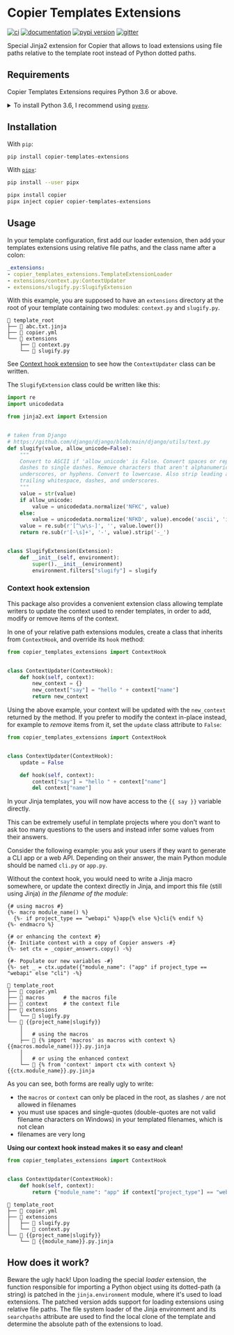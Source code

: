 # Copier Templates Extensions

[![ci](https://github.com/pawamoy/copier-templates-extensions/workflows/ci/badge.svg)](https://github.com/pawamoy/copier-templates-extensions/actions?query=workflow%3Aci)
[![documentation](https://img.shields.io/badge/docs-mkdocs%20material-blue.svg?style=flat)](https://pawamoy.github.io/copier-templates-extensions/)
[![pypi version](https://img.shields.io/pypi/v/copier-templates-extensions.svg)](https://pypi.org/project/copier-templates-extensions/)
[![gitter](https://badges.gitter.im/join%20chat.svg)](https://gitter.im/copier-templates-extensions/community)

Special Jinja2 extension for Copier that allows to load extensions using file paths relative to the template root instead of Python dotted paths.

## Requirements

Copier Templates Extensions requires Python 3.6 or above.

<details>
<summary>To install Python 3.6, I recommend using <a href="https://github.com/pyenv/pyenv"><code>pyenv</code></a>.</summary>

```bash
# install pyenv
git clone https://github.com/pyenv/pyenv ~/.pyenv

# setup pyenv (you should also put these three lines in .bashrc or similar)
export PATH="${HOME}/.pyenv/bin:${PATH}"
export PYENV_ROOT="${HOME}/.pyenv"
eval "$(pyenv init -)"

# install Python 3.6
pyenv install 3.6.12

# make it available globally
pyenv global system 3.6.12
```
</details>

## Installation

With `pip`:
```bash
pip install copier-templates-extensions
```

With [`pipx`](https://github.com/pipxproject/pipx):
```bash
pip install --user pipx

pipx install copier
pipx inject copier copier-templates-extensions
```

## Usage

In your template configuration,
first add our loader extension,
then add your templates extensions
using relative file paths,
and the class name after a colon:

```yaml
_extensions:
- copier_templates_extensions.TemplateExtensionLoader
- extensions/context.py:ContextUpdater
- extensions/slugify.py:SlugifyExtension
```

With this example, you are supposed to have an `extensions`
directory at the root of your template containing two modules:
`context.py` and `slugify.py`.

```
📁 template_root
├── 📄 abc.txt.jinja
├── 📄 copier.yml
└── 📁 extensions
    ├── 📄 context.py
    └── 📄 slugify.py
```

See [Context hook extension](#context-hook-extension)
to see how the `ContextUpdater` class can be written.

The `SlugifyExtension` class could be written like this:

```python
import re
import unicodedata

from jinja2.ext import Extension


# taken from Django
# https://github.com/django/django/blob/main/django/utils/text.py
def slugify(value, allow_unicode=False):
    """
    Convert to ASCII if 'allow_unicode' is False. Convert spaces or repeated
    dashes to single dashes. Remove characters that aren't alphanumerics,
    underscores, or hyphens. Convert to lowercase. Also strip leading and
    trailing whitespace, dashes, and underscores.
    """
    value = str(value)
    if allow_unicode:
        value = unicodedata.normalize('NFKC', value)
    else:
        value = unicodedata.normalize('NFKD', value).encode('ascii', 'ignore').decode('ascii')
    value = re.sub(r'[^\w\s-]', '', value.lower())
    return re.sub(r'[-\s]+', '-', value).strip('-_')


class SlugifyExtension(Extension):
    def __init__(self, environment):
        super().__init__(environment)
        environment.filters["slugify"] = slugify
```

### Context hook extension

This package also provides a convenient extension class
allowing template writers to update the context used
to render templates, in order to add, modify or remove
items of the context.

In one of your relative path extensions modules,
create a class that inherits from `ContextHook`,
and override its `hook` method:

```python
from copier_templates_extensions import ContextHook


class ContextUpdater(ContextHook):
    def hook(self, context):
        new_context = {}
        new_context["say"] = "hello " + context["name"]
        return new_context
```

Using the above example, your context will be updated
with the `new_context` returned by the method.
If you prefer to modify the context in-place instead,
for example to *remove* items from it,
set the `update` class attribute to `False`:

```python
from copier_templates_extensions import ContextHook


class ContextUpdater(ContextHook):
    update = False

    def hook(self, context):
        context["say"] = "hello " + context["name"]
        del context["name"]
```

In your Jinja templates, you will now have access
to the `{{ say }}` variable directly.

This can be extremely useful in template projects
where you don't want to ask too many questions to the users
and instead infer some values from their answers.

Consider the following example:
you ask your users if they want to generate
a CLI app or a web API.
Depending on their answer,
the main Python module should be named
`cli.py` or `app.py`.

Without the context hook,
you would need to write a Jinja macro somewhere,
or update the context directly in Jinja,
and import this file (still using Jinja)
*in the filename of the module*:

```jinja
{# using macros #}
{%- macro module_name() %}
  {%- if project_type == "webapi" %}app{% else %}cli{% endif %}
{%- endmacro %}
```

```jinja
{# or enhancing the context #}
{#- Initiate context with a copy of Copier answers -#}
{%- set ctx = _copier_answers.copy() -%}

{#- Populate our new variables -#}
{%- set _ = ctx.update({"module_name": ("app" if project_type == "webapi" else "cli") -%}
```

```
📁 template_root
├── 📄 copier.yml
├── 📄 macros      # the macros file
├── 📄 context     # the context file
├── 📁 extensions
│   └── 📄 slugify.py
└── 📁 {{project_name|slugify}}
    │
    │   # using the macros
    ├── 📄 {% import 'macros' as macros with context %}{{macros.module_name()}}.py.jinja
    │
    │   # or using the enhanced context
    └── 📄 {% from 'context' import ctx with context %}{{ctx.module_name}}.py.jinja
```

As you can see, both forms are really ugly to write:

- the `macros` or `context` can only be placed in the root,
  as slashes `/` are not allowed in filenames
- you must use spaces and single-quotes
  (double-quotes are not valid filename characters on Windows)
  in your templated filenames, which is not clean
- filenames are very long

**Using our context hook instead makes it so easy and clean!**

```python
from copier_templates_extensions import ContextHook


class ContextUpdater(ContextHook):
    def hook(self, context):
        return {"module_name": "app" if context["project_type"] == "webapi" else "cli"}
```

```
📁 template_root
├── 📄 copier.yml
├── 📁 extensions
│   ├── 📄 slugify.py
│   └── 📄 context.py
└── 📁 {{project_name|slugify}}
    └── 📄 {{module_name}}.py.jinja
```

## How does it work?

Beware the ugly hack!
Upon loading the special *loader* extension,
the function responsible for importing
a Python object using its dotted-path (a string)
is patched in the `jinja.environment` module,
where it's used to load extensions.
The patched version adds support
for loading extensions using relative file paths.
The file system loader of the Jinja environment
and its `searchpaths` attribute are used to
find the local clone of the template and determine
the absolute path of the extensions to load.